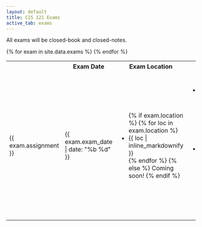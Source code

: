 ```yaml
---
layout: default
title: CIS 121 Exams
active_tab: exams
---
```


All exams will be closed-book and closed-notes.

<table class="table table-striped">
  <tbody>
    <tr>
      <th></th>
      <th>Exam Date</th>
      <th>Exam Location</th>
      <th>Information</th>
      <th>Practice Problems</th>
    </tr>
    {% for exam in site.data.exams %}
      <tr style="text-align: left">
        <td><span>{{ exam.assignment }}</span></td>
        <td>{{ exam.exam_date | date: "%b %d" }}</td>
        <td>
          <ul class="list-unstyled">
            {% if exam.location %}
              {% for loc in exam.location %}
                <li>{{ loc | inline_markdownify }}</li>
              {% endfor %}
            {% else %}
              Coming soon!
            {% endif %}
          </ul>
        </td>
        <td>
          <ul class="list-unstyled">
            {% if exam.topics %}
              <li>Topics</li>
                <ul>{% for topic in exam.topics %}<li>{{ topic }}</li>{% endfor %}</ul>
            {% endif %}
            {% if exam.review %}
              <li>Review session on {{ exam.review.date | date: "%b %d" }}, {{ exam.review.time | inline_markdownify }} in {{ exam.review.location }}</li>
            {% endif %}
        </td>
        <td>
          <ul class="list-unstyled">
            {% if exam.practice and exam.practice.active %}
              <li><a href="{{ exam.practice.problems }}">Practice exam</a></li>
              <li><a href="{{ exam.problem.solutions }}">Practice exam solutions</a></li>
            {% else %}
               <li>Coming soon!</li>
            {% endif %}
          </ul>
        </td>
      </tr>
    {% endfor %}
  </tbody>
</table>
